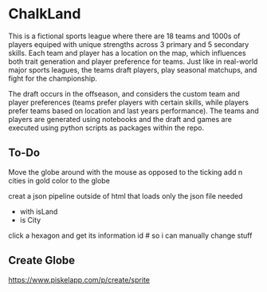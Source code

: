 # ChalkLand

This is a fictional sports league where there are 18 teams and 1000s of players equiped with unique strengths across 3 primary and 5 secondary skills. Each team and player has a location on the map, which influences both trait generation and player preference for teams. Just like in real-world major sports leagues, the teams draft players, play seasonal matchups, and fight for the championship. 

The draft occurs in the offseason, and considers the custom team and player preferences (teams prefer players with certain skills, while players prefer teams based on location and last years performance). The teams and players are generated using notebooks and the draft and games are executed using python scripts as packages within the repo. 


## To-Do
Move the globe around with the mouse as opposed to the ticking
add n cities in gold color to the globe


creat a json pipeline outside of html that loads only the json file needed 
- with isLand
- is City

click a hexagon and get its information id # so i can manually change stuff

## Create Globe

https://www.piskelapp.com/p/create/sprite
